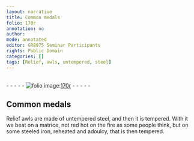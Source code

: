 ```yaml
---
layout: narrative
title: Common medals
folio: 170r
annotation: no
author:
mode: annotated
editor: GR8975 Seminar Participants
rights: Public Domain
categories: []
tags: [Relief, awls, untempered, steel]
---
```


 <br/>- - - - - <a href="http://gallica.bnf.fr/ark:/12148/btv1b10500001g/f345.image"><img src="../assets/photo-icon.png" alt="folio image: " style="display:inline-block; margin-bottom:-3px;"/>170r</a> - - - - - <br/> 
## Common medals

 
<span class="material">Relief awls</span> are made of <span class="material">untempered steel</span>, and then it is tempered. With it we beat on a <span class="tool">matrice</span>, not red hot on the fire as some people think, but on some <span class="tool">steeled iron</span>, reheated and adoulcy, that is then tempered.
 